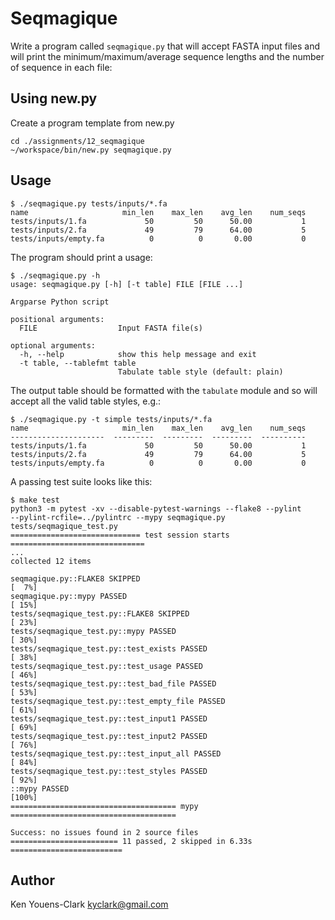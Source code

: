 # Seqmagique

Write a program called `seqmagique.py` that will accept FASTA input files and will print the minimum/maximum/average sequence lengths and the number of sequence in each file:

## Using new.py

Create a program template from new.py

```
cd ./assignments/12_seqmagique
~/workspace/bin/new.py seqmagique.py
```

## Usage

```
$ ./seqmagique.py tests/inputs/*.fa
name                     min_len    max_len    avg_len    num_seqs
tests/inputs/1.fa             50         50      50.00           1
tests/inputs/2.fa             49         79      64.00           5
tests/inputs/empty.fa          0          0       0.00           0
```

The program should print a usage:

```
$ ./seqmagique.py -h
usage: seqmagique.py [-h] [-t table] FILE [FILE ...]

Argparse Python script

positional arguments:
  FILE                  Input FASTA file(s)

optional arguments:
  -h, --help            show this help message and exit
  -t table, --tablefmt table
                        Tabulate table style (default: plain)
```

The output table should be formatted with the `tabulate` module and so will accept all the valid table styles, e.g.:

```
$ ./seqmagique.py -t simple tests/inputs/*.fa
name                     min_len    max_len    avg_len    num_seqs
---------------------  ---------  ---------  ---------  ----------
tests/inputs/1.fa             50         50      50.00           1
tests/inputs/2.fa             49         79      64.00           5
tests/inputs/empty.fa          0          0       0.00           0
```

A passing test suite looks like this:

```
$ make test
python3 -m pytest -xv --disable-pytest-warnings --flake8 --pylint 
--pylint-rcfile=../pylintrc --mypy seqmagique.py tests/seqmagique_test.py
============================= test session starts ==============================
...
collected 12 items

seqmagique.py::FLAKE8 SKIPPED                                            [  7%]
seqmagique.py::mypy PASSED                                               [ 15%]
tests/seqmagique_test.py::FLAKE8 SKIPPED                                 [ 23%]
tests/seqmagique_test.py::mypy PASSED                                    [ 30%]
tests/seqmagique_test.py::test_exists PASSED                             [ 38%]
tests/seqmagique_test.py::test_usage PASSED                              [ 46%]
tests/seqmagique_test.py::test_bad_file PASSED                           [ 53%]
tests/seqmagique_test.py::test_empty_file PASSED                         [ 61%]
tests/seqmagique_test.py::test_input1 PASSED                             [ 69%]
tests/seqmagique_test.py::test_input2 PASSED                             [ 76%]
tests/seqmagique_test.py::test_input_all PASSED                          [ 84%]
tests/seqmagique_test.py::test_styles PASSED                             [ 92%]
::mypy PASSED                                                            [100%]
===================================== mypy =====================================

Success: no issues found in 2 source files
======================== 11 passed, 2 skipped in 6.33s =========================
```

## Author

Ken Youens-Clark <kyclark@gmail.com>
